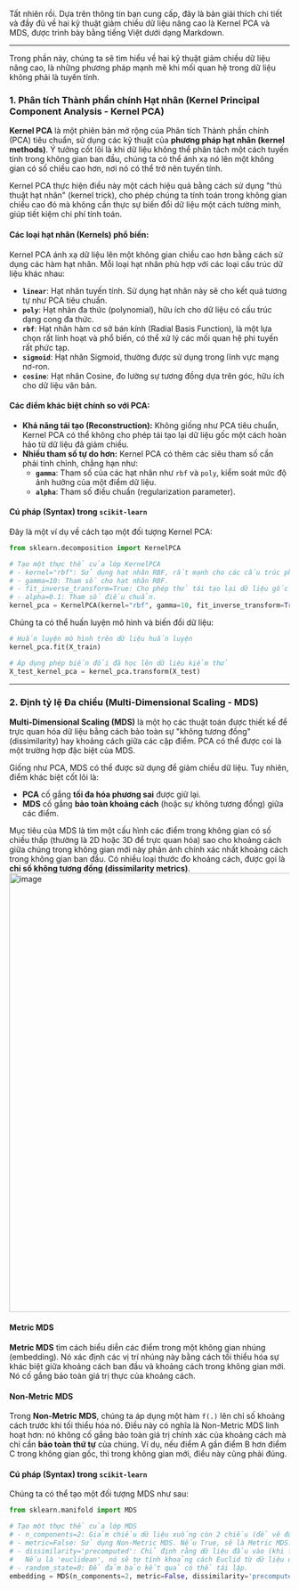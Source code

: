 Tất nhiên rồi. Dựa trên thông tin bạn cung cấp, đây là bản giải thích chi tiết và đầy đủ về hai kỹ thuật giảm chiều dữ liệu nâng cao là Kernel PCA và MDS, được trình bày bằng tiếng Việt dưới dạng Markdown.

---

Trong phần này, chúng ta sẽ tìm hiểu về hai kỹ thuật giảm chiều dữ liệu nâng cao, là những phương pháp mạnh mẽ khi mối quan hệ trong dữ liệu không phải là tuyến tính.

### 1. Phân tích Thành phần chính Hạt nhân (Kernel Principal Component Analysis - Kernel PCA)

**Kernel PCA** là một phiên bản mở rộng của Phân tích Thành phần chính (PCA) tiêu chuẩn, sử dụng các kỹ thuật của **phương pháp hạt nhân (kernel methods)**. Ý tưởng cốt lõi là khi dữ liệu không thể phân tách một cách tuyến tính trong không gian ban đầu, chúng ta có thể ánh xạ nó lên một không gian có số chiều cao hơn, nơi nó có thể trở nên tuyến tính.

Kernel PCA thực hiện điều này một cách hiệu quả bằng cách sử dụng "thủ thuật hạt nhân" (kernel trick), cho phép chúng ta tính toán trong không gian chiều cao đó mà không cần thực sự biến đổi dữ liệu một cách tường minh, giúp tiết kiệm chi phí tính toán.

#### Các loại hạt nhân (Kernels) phổ biến:

Kernel PCA ánh xạ dữ liệu lên một không gian chiều cao hơn bằng cách sử dụng các hàm hạt nhân. Mỗi loại hạt nhân phù hợp với các loại cấu trúc dữ liệu khác nhau:

*   **`linear`**: Hạt nhân tuyến tính. Sử dụng hạt nhân này sẽ cho kết quả tương tự như PCA tiêu chuẩn.
*   **`poly`**: Hạt nhân đa thức (polynomial), hữu ích cho dữ liệu có cấu trúc dạng cong đa thức.
*   **`rbf`**: Hạt nhân hàm cơ sở bán kính (Radial Basis Function), là một lựa chọn rất linh hoạt và phổ biến, có thể xử lý các mối quan hệ phi tuyến rất phức tạp.
*   **`sigmoid`**: Hạt nhân Sigmoid, thường được sử dụng trong lĩnh vực mạng nơ-ron.
*   **`cosine`**: Hạt nhân Cosine, đo lường sự tương đồng dựa trên góc, hữu ích cho dữ liệu văn bản.

#### Các điểm khác biệt chính so với PCA:

*   **Khả năng tái tạo (Reconstruction):** Không giống như PCA tiêu chuẩn, Kernel PCA có thể không cho phép tái tạo lại dữ liệu gốc một cách hoàn hảo từ dữ liệu đã giảm chiều.
*   **Nhiều tham số tự do hơn:** Kernel PCA có thêm các siêu tham số cần phải tinh chỉnh, chẳng hạn như:
    *   **`gamma`**: Tham số của các hạt nhân như `rbf` và `poly`, kiểm soát mức độ ảnh hưởng của một điểm dữ liệu.
    *   **`alpha`**: Tham số điều chuẩn (regularization parameter).

#### Cú pháp (Syntax) trong `scikit-learn`

Đây là một ví dụ về cách tạo một đối tượng Kernel PCA:

```python
from sklearn.decomposition import KernelPCA

# Tạo một thực thể của lớp KernelPCA
# - kernel="rbf": Sử dụng hạt nhân RBF, rất mạnh cho các cấu trúc phức tạp.
# - gamma=10: Tham số cho hạt nhân RBF.
# - fit_inverse_transform=True: Cho phép thử tái tạo lại dữ liệu gốc (lưu ý đây chỉ là phép xấp xỉ).
# - alpha=0.1: Tham số điều chuẩn.
kernel_pca = KernelPCA(kernel="rbf", gamma=10, fit_inverse_transform=True, alpha=0.1)
```

Chúng ta có thể huấn luyện mô hình và biến đổi dữ liệu:

```python
# Huấn luyện mô hình trên dữ liệu huấn luyện
kernel_pca.fit(X_train)

# Áp dụng phép biến đổi đã học lên dữ liệu kiểm thử
X_test_kernel_pca = kernel_pca.transform(X_test)
```

---

### 2. Định tỷ lệ Đa chiều (Multi-Dimensional Scaling - MDS)

**Multi-Dimensional Scaling (MDS)** là một họ các thuật toán được thiết kế để trực quan hóa dữ liệu bằng cách bảo toàn sự "không tương đồng" (dissimilarity) hay khoảng cách giữa các cặp điểm. PCA có thể được coi là một trường hợp đặc biệt của MDS.

Giống như PCA, MDS có thể được sử dụng để giảm chiều dữ liệu. Tuy nhiên, điểm khác biệt cốt lõi là:

*   **PCA** cố gắng **tối đa hóa phương sai** được giữ lại.
*   **MDS** cố gắng **bảo toàn khoảng cách** (hoặc sự không tương đồng) giữa các điểm.

Mục tiêu của MDS là tìm một cấu hình các điểm trong không gian có số chiều thấp (thường là 2D hoặc 3D để trực quan hóa) sao cho khoảng cách giữa chúng trong không gian mới này phản ánh chính xác nhất khoảng cách trong không gian ban đầu. Có nhiều loại thước đo khoảng cách, được gọi là **chỉ số không tương đồng (dissimilarity metrics)**.
<img width="1299" height="789" alt="image" src="https://github.com/user-attachments/assets/dbde7538-49da-4043-8465-7c98ad58c663" />


#### Metric MDS

**Metric MDS** tìm cách biểu diễn các điểm trong một không gian nhúng (embedding). Nó xác định các vị trí nhúng này bằng cách tối thiểu hóa sự khác biệt giữa khoảng cách ban đầu và khoảng cách trong không gian mới. Nó cố gắng bảo toàn giá trị thực của khoảng cách.

#### Non-Metric MDS

Trong **Non-Metric MDS**, chúng ta áp dụng một hàm `f(.)` lên chỉ số khoảng cách trước khi tối thiểu hóa nó. Điều này có nghĩa là Non-Metric MDS linh hoạt hơn: nó không cố gắng bảo toàn giá trị chính xác của khoảng cách mà chỉ cần **bảo toàn thứ tự** của chúng. Ví dụ, nếu điểm A gần điểm B hơn điểm C trong không gian gốc, thì trong không gian mới, điều này cũng phải đúng.

#### Cú pháp (Syntax) trong `scikit-learn`

Chúng ta có thể tạo một đối tượng MDS như sau:

```python
from sklearn.manifold import MDS

# Tạo một thực thể của lớp MDS
# - n_components=2: Giảm chiều dữ liệu xuống còn 2 chiều (để vẽ đồ thị).
# - metric=False: Sử dụng Non-Metric MDS. Nếu True, sẽ là Metric MDS.
# - dissimilarity='precomputed': Chỉ định rằng dữ liệu đầu vào (khi fit) đã là một ma trận khoảng cách.
#   Nếu là 'euclidean', nó sẽ tự tính khoảng cách Euclid từ dữ liệu đặc trưng.
# - random_state=0: Để đảm bảo kết quả có thể tái lập.
embedding = MDS(n_components=2, metric=False, dissimilarity='precomputed', random_state=0)
```
